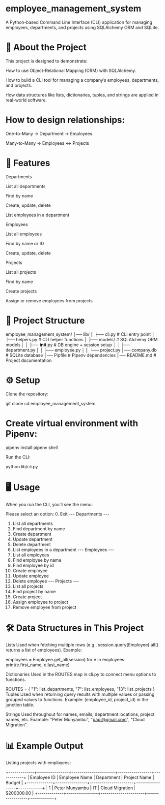 # employee_management_system

A Python-based Command Line Interface (CLI) application for managing employees, departments, and projects using SQLAlchemy ORM and SQLite.

# 📌 About the Project

This project is designed to demonstrate:

How to use Object-Relational Mapping (ORM) with SQLAlchemy.

How to build a CLI tool for managing a company’s employees, departments, and projects.

How data structures like lists, dictionaries, tuples, and strings are applied in real-world software.

# How to design relationships:

One-to-Many → Department → Employees

Many-to-Many → Employees ↔ Projects 

# 🚀 Features

Departments

List all departments

Find by name

Create, update, delete

List employees in a department

Employees

List all employees

Find by name or ID

Create, update, delete

Projects

List all projects

Find by name

Create projects

Assign or remove employees from projects

# 📂 Project Structure

employee_management_system/
│── lib/
│ ├── cli.py # CLI entry point
│ ├── helpers.py # CLI helper functions
│ ├── models/ # SQLAlchemy ORM models
│ │ ├── **init**.py # DB engine + session setup
│ │ ├── department.py
│ │ ├── employee.py
│ │ └── project.py
│── company.db # SQLite database
│── Pipfile # Pipenv dependencies
│── README.md # Project documentation

# ⚙️ Setup

Clone the repository:

git clone <your-repo-url>
cd employee_management_system

# Create virtual environment with Pipenv:

pipenv install
pipenv shell

Run the CLI:

python lib/cli.py

# 🖥️ Usage

When you run the CLI, you’ll see the menu:

Please select an option: 0. Exit
--- Departments ---

1. List all departments
2. Find department by name
3. Create department
4. Update department
5. Delete department
6. List employees in a department
   --- Employees ---
7. List all employees
8. Find employee by name
9. Find employee by id
10. Create employee
11. Update employee
12. Delete employee
    --- Projects ---
13. List all projects
14. Find project by name
15. Create project
16. Assign employee to project
17. Remove employee from project

# 🛠️ Data Structures in This Project

Lists
Used when fetching multiple rows (e.g., session.query(Employee).all() returns a list of employees).
Example:

employees = Employee.get_all(session)
for e in employees:
print(e.first_name, e.last_name)

Dictionaries
Used in the ROUTES map in cli.py to connect menu options to functions.

ROUTES = {
"1": list_departments,
"7": list_employees,
"13": list_projects
}
Tuples
Used when returning query results with multiple values or passing grouped values to functions.
Example: (employee_id, project_id) in the junction table.

Strings
Used throughout for names, emails, department locations, project names, etc.
Example: "Peter Munyambu", "papi@gmail.com", "Cloud Migration".

# 📊 Example Output

Listing projects with employees:

+-------------+----------------+----------------------+-----------------+------------+
| Employee ID | Employee Name | Department | Project Name | Budget |
+-------------+----------------+----------------------+-----------------+------------+
| 1 | Peter Munyambu | IT | Cloud Migration | $200000.00 |
+-------------+----------------+----------------------+-----------------+------------+
